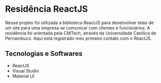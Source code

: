# Residência ReactJS

Nesse projeto foi utilizada a biblioteca ReactJS para desenvolver telas de um site para uma empresa se comunicar com clientes e funcionários. A residência foi orientada pela CMTech, através da Universidade Católica de Pernambuco.
Aqui está registrado meu primeiro contato com o ReactJS.

## Tecnologias e Softwares

- ReactJS
- Visual Studio
- Material UI


